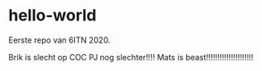 # hello-world
Eerste repo van 6ITN 2020.

Brik is slecht op COC 
PJ nog slechter!!!!
Mats is beast!!!!!!!!!!!!!!!!!!!!!
